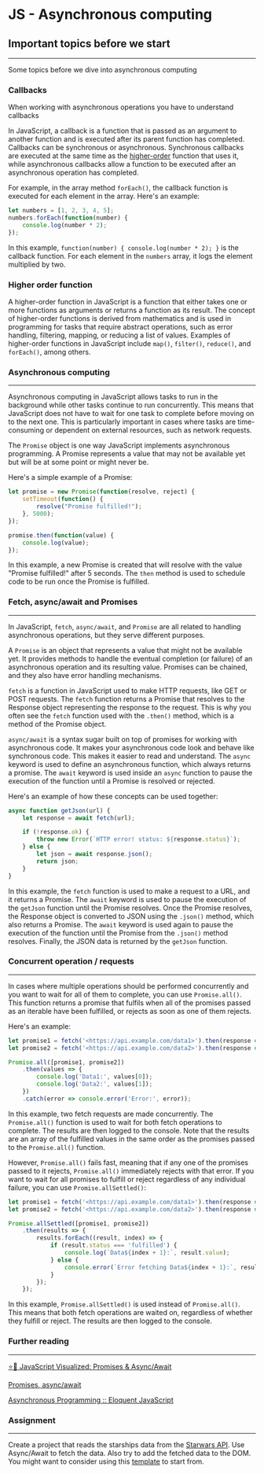 # JS - Asynchronous computing

## Important topics before we start

---

Some topics before we dive into asynchronous computing

### Callbacks

When working with asynchronous operations you have to understand callbacks

In JavaScript, a callback is a function that is passed as an argument to another function and is executed after its parent function has completed. Callbacks can be synchronous or asynchronous. Synchronous callbacks are executed at the same time as the [higher-order](JS%20-%20Asynchronous%20computing%206fcbd84868cf4605b6ea4c052fbc0b2f.md) function that uses it, while asynchronous callbacks allow a function to be executed after an asynchronous operation has completed.

For example, in the array method `forEach()`, the callback function is executed for each element in the array. Here's an example:

```jsx
let numbers = [1, 2, 3, 4, 5];
numbers.forEach(function(number) {
    console.log(number * 2);
});

```

In this example, `function(number) { console.log(number * 2); }` is the callback function. For each element in the `numbers` array, it logs the element multiplied by two.

### Higher order function

A higher-order function in JavaScript is a function that either takes one or more functions as arguments or returns a function as its result. The concept of higher-order functions is derived from mathematics and is used in programming for tasks that require abstract operations, such as error handling, filtering, mapping, or reducing a list of values. Examples of higher-order functions in JavaScript include `map()`, `filter()`, `reduce()`, and `forEach()`, among others.

### Asynchronous computing

---

Asynchronous computing in JavaScript allows tasks to run in the background while other tasks continue to run concurrently. This means that JavaScript does not have to wait for one task to complete before moving on to the next one. This is particularly important in cases where tasks are time-consuming or dependent on external resources, such as network requests.

The `Promise` object is one way JavaScript implements asynchronous programming. A Promise represents a value that may not be available yet but will be at some point or might never be.

Here's a simple example of a Promise:

```jsx
let promise = new Promise(function(resolve, reject) {
    setTimeout(function() {
        resolve("Promise fulfilled!");
    }, 5000);
});

promise.then(function(value) {
    console.log(value);
});

```

In this example, a new Promise is created that will resolve with the value "Promise fulfilled!" after 5 seconds. The `then` method is used to schedule code to be run once the Promise is fulfilled.

### Fetch, async/await and Promises

---

In JavaScript, `fetch`, `async/await`, and `Promise` are all related to handling asynchronous operations, but they serve different purposes.

A `Promise` is an object that represents a value that might not be available yet. It provides methods to handle the eventual completion (or failure) of an asynchronous operation and its resulting value. Promises can be chained, and they also have error handling mechanisms.

`fetch` is a function in JavaScript used to make HTTP requests, like GET or POST requests. The `fetch` function returns a Promise that resolves to the Response object representing the response to the request. This is why you often see the `fetch` function used with the `.then()` method, which is a method of the Promise object.

`async/await` is a syntax sugar built on top of promises for working with asynchronous code. It makes your asynchronous code look and behave like synchronous code. This makes it easier to read and understand. The `async` keyword is used to define an asynchronous function, which always returns a promise. The `await` keyword is used inside an `async` function to pause the execution of the function until a Promise is resolved or rejected.

Here's an example of how these concepts can be used together:

```jsx
async function getJson(url) {
    let response = await fetch(url);

    if (!response.ok) {
        throw new Error(`HTTP error! status: ${response.status}`);
    } else {
        let json = await response.json();
        return json;
    }
}

```

In this example, the `fetch` function is used to make a request to a URL, and it returns a Promise. The `await` keyword is used to pause the execution of the `getJson` function until the Promise resolves. Once the Promise resolves, the Response object is converted to JSON using the `.json()` method, which also returns a Promise. The `await` keyword is used again to pause the execution of the function until the Promise from the `.json()` method resolves. Finally, the JSON data is returned by the `getJson` function.

### Concurrent operation / requests

---

In cases where multiple operations should be performed concurrently and you want to wait for all of them to complete, you can use `Promise.all()`. This function returns a promise that fulfils when all of the promises passed as an iterable have been fulfilled, or rejects as soon as one of them rejects.

Here's an example:

```jsx
let promise1 = fetch('<https://api.example.com/data1>').then(response => response.json());
let promise2 = fetch('<https://api.example.com/data2>').then(response => response.json());

Promise.all([promise1, promise2])
    .then(values => {
        console.log('Data1:', values[0]);
        console.log('Data2:', values[1]);
    })
    .catch(error => console.error('Error:', error));

```

In this example, two fetch requests are made concurrently. The `Promise.all()` function is used to wait for both fetch operations to complete. The results are then logged to the console. Note that the results are an array of the fulfilled values in the same order as the promises passed to the `Promise.all()` function.

However, `Promise.all()` fails fast, meaning that if any one of the promises passed to it rejects, `Promise.all()` immediately rejects with that error. If you want to wait for all promises to fulfill or reject regardless of any individual failure, you can use `Promise.allSettled()`:

```jsx
let promise1 = fetch('<https://api.example.com/data1>').then(response => response.json());
let promise2 = fetch('<https://api.example.com/data2>').then(response => response.json());

Promise.allSettled([promise1, promise2])
    .then(results => {
        results.forEach((result, index) => {
            if (result.status === 'fulfilled') {
                console.log(`Data${index + 1}:`, result.value);
            } else {
                console.error(`Error fetching Data${index + 1}:`, result.reason);
            }
        });
    });

```

In this example, `Promise.allSettled()` is used instead of `Promise.all()`. This means that both fetch operations are waited on, regardless of whether they fulfill or reject. The results are then logged to the console.

### Further reading

---

[⭐️🎀 JavaScript Visualized: Promises & Async/Await](https://dev.to/lydiahallie/javascript-visualized-promises-async-await-5gke)

[Promises, async/await](https://javascript.info/async)

[Asynchronous Programming :: Eloquent JavaScript](https://eloquentjavascript.net/11_async.html)

### Assignment

---

Create a project that reads the starships data from the [Starwars API](https://swapi.py4e.com/api/starships/). Use Async/Await to fetch the data. Also try to add the fetched data to the DOM. You might want to consider using this [template](https://codesandbox.io/p/sandbox/simple-async-await-nql4b0) to start from.